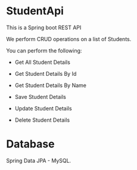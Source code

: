 # StudentApi
This is a Spring boot REST API 

We perform CRUD operations on a list of Students.

You can perform the following:

- Get All Student Details

- Get Student Details By Id

- Get Student Details By Name

- Save Student Details

- Update Student Details

- Delete Student Details

# Database

Spring Data JPA - MySQL.
